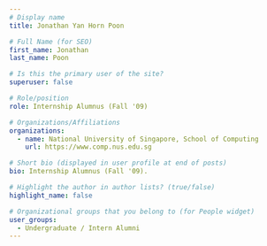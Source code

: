 ```yaml
---
# Display name
title: Jonathan Yan Horn Poon

# Full Name (for SEO) 
first_name: Jonathan
last_name: Poon

# Is this the primary user of the site?
superuser: false

# Role/position
role: Internship Alumnus (Fall '09)

# Organizations/Affiliations
organizations:
  - name: National University of Singapore, School of Computing
    url: https://www.comp.nus.edu.sg

# Short bio (displayed in user profile at end of posts)
bio: Internship Alumnus (Fall '09). 

# Highlight the author in author lists? (true/false)
highlight_name: false

# Organizational groups that you belong to (for People widget)
user_groups:
  - Undergraduate / Intern Alumni
---
```

